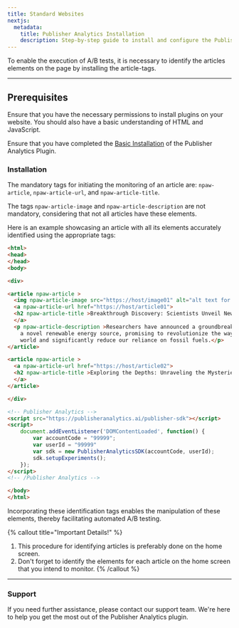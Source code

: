 ```yaml
---
title: Standard Websites
nextjs:
  metadata:
    title: Publisher Analytics Installation
    description: Step-by-step guide to install and configure the Publisher Analytics plugin.
---
```


To enable the execution of A/B tests, it is necessary to identify the articles elements on the page by installing the article-tags.

---

## Prerequisites

Ensure that you have the necessary permissions to install plugins on your website. You should also have a basic understanding of HTML and JavaScript.

Ensure that you have completed the [Basic Installation](../../../docs/basic-installation/introduction/) of the Publisher Analytics Plugin.

### Installation

The mandatory tags for initiating the monitoring of an article are: `npaw-article`, `npaw-article-url`, and `npaw-article-title`.

The tags `npaw-article-image` and `npaw-article-description` are not mandatory, considering that not all articles have these elements.

Here is an example showcasing an article with all its elements accurately identified using the appropriate tags:

```html
<html>
<head>
</head>
<body>

<div>

<article npaw-article >
  <img npaw-article-image src="https://host/image01" alt="alt text for image">
  <a npaw-article-url href="https://host/article01">
  <h2 npaw-article-title >Breakthrough Discovery: Scientists Unveil New Renewable Energy Source</h2>
  </a>
  <p npaw-article-description >Researchers have announced a groundbreaking discovery of
    a novel renewable energy source, promising to revolutionize the way we power our
    world and significantly reduce our reliance on fossil fuels.</p>
</article>

<article npaw-article >
  <a npaw-article-url href="https://host/article02">
  <h2 npaw-article-title >Exploring the Depths: Unraveling the Mysteries of the Ocean's Twilight Zone</h2>
  </a>
</article>

</div>

<!-- Publisher Analytics -->
<script src="https://publisheranalytics.ai/publisher-sdk"></script>
<script>
    document.addEventListener('DOMContentLoaded', function() {
        var accountCode = "99999";
        var userId = "99999"
        var sdk = new PublisherAnalyticsSDK(accountCode, userId);
        sdk.setupExperiments();
    });
</script>
<!-- /Publisher Analytics -->

</body>
</html>
```

Incorporating these identification tags enables the manipulation of these elements, thereby facilitating automated A/B testing.

{% callout title="Important Details!" %}
1. This procedure for identifying articles is preferably done on the home screen.
2. Don't forget to identify the elements for each article on the home screen that you intend to monitor.
{% /callout %}

---

### Support

If you need further assistance, please contact our support team. We're here to help you get the most out of the Publisher Analytics plugin.
